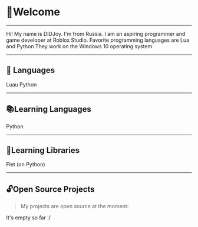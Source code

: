# 👋Welcome

___

Hi! My name is DIDJoy. I'm from Russia.
I am an aspiring programmer and game developer at Roblox Studio.
Favorite programming languages are Lua and Python
They work on the Windows 10 operating system
___
## 🔧 Languages
Luau
Python
___
## 📚Learning Languages
Python
___
## 📖Learning Libraries
Flet (on Python)
___
## 🔓Open Source Projects
>My projects are open source at the moment:

It's empty so far :/
